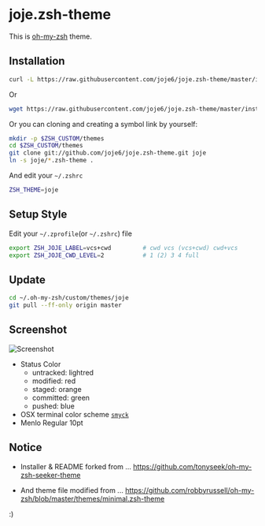 # joje.zsh-theme
This is [oh-my-zsh](https://github.com/robbyrussell/oh-my-zsh) theme.

## Installation
```sh
curl -L https://raw.githubusercontent.com/joje6/joje.zsh-theme/master/install.sh | zsh
```
Or
```sh
wget https://raw.githubusercontent.com/joje6/joje.zsh-theme/master/install.sh -O - | zsh
```

Or you can cloning and creating a symbol link by yourself:
```sh
mkdir -p $ZSH_CUSTOM/themes
cd $ZSH_CUSTOM/themes
git clone git://github.com/joje6/joje.zsh-theme.git joje
ln -s joje/*.zsh-theme .
```

And edit your `~/.zshrc`
```sh
ZSH_THEME=joje
```

## Setup Style
Edit your `~/.zprofile`(or `~/.zshrc`) file
```sh
export ZSH_JOJE_LABEL=vcs+cwd         # cwd vcs (vcs+cwd) cwd+vcs
export ZSH_JOJE_CWD_LEVEL=2           # 1 (2) 3 4 full
```

## Update
```sh
cd ~/.oh-my-zsh/custom/themes/joje
git pull --ff-only origin master
```

## Screenshot
![Screenshot](https://raw.github.com/joje6/joje.zsh-theme/master/screenshot.png)

- Status Color
  - untracked: lightred
  - modified: red
  - staged: orange
  - committed: green
  - pushed: blue
- OSX terminal color scheme [`smyck`](http://color.smyck.org/)
- Menlo Regular 10pt

## Notice
- Installer & README forked from ...
https://github.com/tonyseek/oh-my-zsh-seeker-theme

- And theme file modified from ...
https://github.com/robbyrussell/oh-my-zsh/blob/master/themes/minimal.zsh-theme

:)